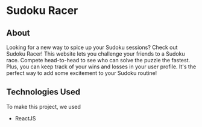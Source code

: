 # Sudoku Racer

## About
Looking for a new way to spice up your Sudoku sessions? Check out Sudoku Racer!
This website lets you challenge your friends to a Sudoku race. Compete
head-to-head to see who can solve the puzzle the fastest. Plus, you can keep
track of your wins and losses in your user profile. It's the perfect way to add
some excitement to your Sudoku routine!

## Technologies Used
To make this project, we used
- ReactJS
